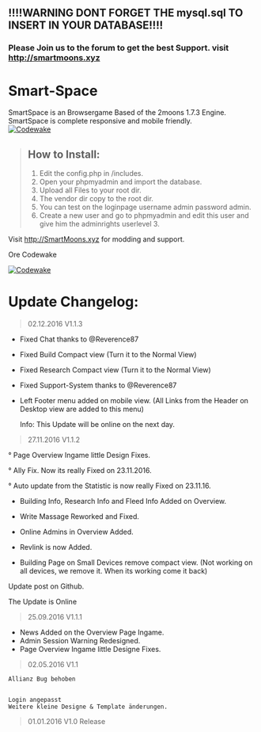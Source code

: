 ## !!!!WARNING DONT FORGET THE mysql.sql TO INSERT IN YOUR DATABASE!!!!
  
###  Please Join us to the forum to get the best Support. visit <http://smartmoons.xyz>
  
# Smart-Space
SmartSpace is an Browsergame Based of the 2moons 1.7.3 Engine.  
SmartSpace is complete responsive and mobile friendly.  
[![Codewake](https://www.codewake.com/badges/ask_question.svg)](https://www.codewake.com/p/smartmoons-6970dbbf-6794-4710-9a12-72d3596c9e06)
  
> ## How to Install:  
>  
> 1. Edit the config.php in /includes.  
> 2. Open your phpmyadmin and import the database.  
> 3. Upload all Files to your root dir.  
> 4. The vendor dir copy to the root dir.  
> 5. You can test on the loginpage username admin password admin.  
> 6. Create a new user and go to phpmyadmin and edit this user and give him the adminrights userlevel 3.  
>  
  
  
  
Visit http://SmartMoons.xyz for modding and support.

Ore Codewake

[![Codewake](https://www.codewake.com/badges/ask_question_flat_square.svg)](https://www.codewake.com/p/smartmoons-6970dbbf-6794-4710-9a12-72d3596c9e06)


# Update Changelog: 
  
> 02.12.2016 V1.1.3 
 
 
+ Fixed Chat thanks to @Reverence87​

+ Fixed Build Compact view (Turn it to the Normal View)

+ Fixed Research Compact view (Turn it to the Normal View)

+ Fixed Support-System thanks to @Reverence87​

+ Left Footer menu added on mobile view. (All Links from the Header on Desktop view are added to this menu)

   Info: This Update will be online on the next day.


> 27.11.2016 V1.1.2 
 
° Page Overview Ingame little Design Fixes.

° Ally Fix. Now its really Fixed on 23.11.2016.

° Auto update from the Statistic is now really Fixed on 23.11.16.

+ Building Info, Research Info and Fleed Info Added on Overview.

+ Write Massage Reworked and Fixed.

+ Online Admins in Overview Added.

+ Revlink is now Added.

- Building Page on Small Devices remove compact view. (Not working on all devices, we remove it. When its working come it back)


Update post on Github.

The Update is Online


> 25.09.2016 V1.1.1

+ News Added on the Overview Page Ingame.
+ Admin Session Warning Redesigned.
+ Page Overview Ingame little Designe Fixes.






> 02.05.2016 V1.1 

    ​Allianz Bug behoben​


    Login angepasst
    Weitere kleine Designe & Template änderungen.​
    
> 01.01.2016 V1.0 
    Release
